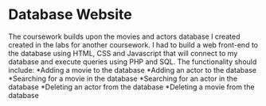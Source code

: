 # Database Website 
The coursework builds upon the movies and actors database I created created in the labs for another coursework.
I had to build a web front-end to the database using HTML, CSS and Javascript that will connect to my database and execute queries using PHP and SQL.
The functionality should include:
  *Adding a movie to the database
  *Adding an actor to the database
  *Searching for a movie in the database
  *Searching for an actor in the database
  *Deleting an actor from the database
  *Deleting a movie from the database
